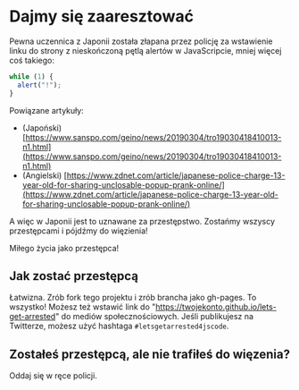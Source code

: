 # Dajmy się zaaresztować
Pewna uczennica z Japonii została złapana przez policję za wstawienie linku do strony z nieskończoną pętlą alertów w JavaScripcie, mniej więcej coś takiego:

```js
while (1) {
  alert("!");
}
```

Powiązane artykuły:
- (Japoński) [https://www.sanspo.com/geino/news/20190304/tro19030418410013-n1.html](https://www.sanspo.com/geino/news/20190304/tro19030418410013-n1.html)
- (Angielski) [https://www.zdnet.com/article/japanese-police-charge-13-year-old-for-sharing-unclosable-popup-prank-online/](https://www.zdnet.com/article/japanese-police-charge-13-year-old-for-sharing-unclosable-popup-prank-online/)

A więc w Japonii jest to uznawane za przestępstwo. Zostańmy wszyscy przestępcami i pójdźmy do więzienia!

Miłego życia jako przestępca!

## Jak zostać przestępcą

Łatwizna. Zrób fork tego projektu i zrób brancha jako gh-pages. To wszystko! Możesz też wstawić link do "https://twojekonto.github.io/lets-get-arrested" do mediów społecznościowych. Jeśli publikujesz na Twitterze, możesz użyć hashtaga `#letsgetarrested4jscode`.

## Zostałeś przestępcą, ale nie trafiłeś do więzenia?

Oddaj się w ręce policji.
